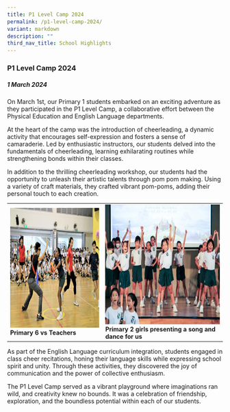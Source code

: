 ```yaml
---
title: P1 Level Camp 2024
permalink: /p1-level-camp-2024/
variant: markdown
description: ""
third_nav_title: School Highlights
---
```

### P1 Level Camp 2024

##### 1 March 2024

On March 1st, our Primary 1 students embarked on an exciting adventure as they participated in the P1 Level Camp, a collaborative effort between the Physical Education and English Language departments. 

At the heart of the camp was the introduction of cheerleading, a dynamic activity that encourages self-expression and fosters a sense of camaraderie. Led by enthusiastic instructors, our students delved into the fundamentals of cheerleading, learning exhilarating routines while strengthening bonds within their classes.

In addition to the thrilling cheerleading workshop, our students had the opportunity to unleash their artistic talents through pom pom making. Using a variety of craft materials, they crafted vibrant pom-poms, adding their personal touch to each creation. 

<table>
<tbody><tr>
		<td><img alt="childday01" src="/images/Children's%20Day%202023/primary%206%20vs%20teachers.JPG" style="width:450px;height:280px;"><b>Primary 6 vs Teachers</b></td>
		<td><img alt="childday02" src="/images/Children's%20Day%202023/primary%202%20girls%20presenting%20a%20song%20and%20dance%20for%20us.JPG" style="width:450px;height:280px;"><b>Primary 2 girls presenting a song and dance for us</b></td>
</tr></tbody></table>

As part of the English Language curriculum integration, students engaged in class cheer recitations, honing their language skills while expressing school spirit and unity. Through these activities, they discovered the joy of communication and the power of collective enthusiasm.

The P1 Level Camp served as a vibrant playground where imaginations ran wild, and creativity knew no bounds. It was a celebration of friendship, exploration, and the boundless potential within each of our students. 